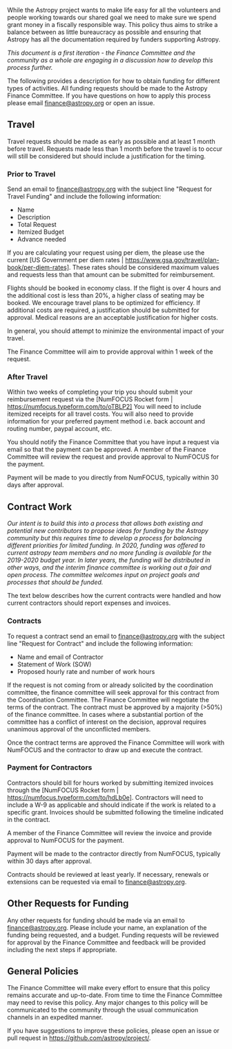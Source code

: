While the Astropy project wants to make life easy for all the volunteers and people working towards our shared goal we need to make sure we spend grant money in a fiscally responsible way. This policy thus aims to strike a balance between as little bureaucracy as possible and ensuring that Astropy has all the documentation required by funders supporting Astropy.

*This document is a first iteration - the Finance Committee and the community as a whole are engaging in a discussion how to develop this process further.*

The following provides a description for how to obtain funding for different types of activities. All funding requests should be made to the Astropy Finance Committee. If you have questions on how to apply this process please email finance@astropy.org or open an issue.

## Travel

Travel requests should be made as early as possible and at least 1 month before travel. Requests made less than 1 month before the travel is to occur will still be considered but should include a justification for the timing.

### Prior to Travel

Send an email to finance@astropy.org with the subject line "Request for Travel Funding" and include the following information:
* Name
* Description
* Total Request
* Itemized Budget
* Advance needed

If you are calculating your request using per diem, the please use the current [US Government per diem rates | https://www.gsa.gov/travel/plan-book/per-diem-rates]. These rates should be considered maximum values and requests less than that amount can be submitted for reimbursement.

Flights should be booked in economy class. If the flight is over 4 hours and the additional cost is less than 20%, a higher class of seating may be booked. We encourage travel plans to be optimized for efficiency. If additional costs are required, a justification should be submitted for approval. Medical reasons are an acceptable justification for higher costs.   

In general, you should attempt to minimize the environmental impact
of your travel. 

The Finance Committee will aim to provide approval within 1 week of the request.

### After Travel

Within two weeks of completing your trip you should submit your reimbursement request via the [NumFOCUS Rocket form | https://numfocus.typeform.com/to/oTBLP2] You will need to include itemized receipts for all travel costs. You will also need to provide information for your preferred payment method i.e. back account and routing number, paypal account, etc. 

You should notify the Finance Committee that you have input a request via email so that the payment can be approved. A member of the Finance Committee will review the request and provide approval to NumFOCUS for the payment.

Payment will be made to you directly from  NumFOCUS, typically within 30 days after approval.

## Contract Work

*Our intent is to build this into a process that allows both existing
 and potential new contributors to propose ideas for funding by the
 Astropy community but this requires time to develop a process for
 balancing different priorities for limited funding.  In 2020, funding
 was offered to current astropy team members and no more funding is
 available for the 2019-2020 budget year. In later years, the funding
 will be distributed in other ways, and the interim finance committee
 is working out a fair and open process. The committee welcomes input
 on project goals and processes that should be funded.*

The text below describes how the current contracts were handled and
how current contractors should report expenses and invoices.

### Contracts
To request a contract send an email to finance@astropy.org with the subject line "Request for Contract" and include the following information:
* Name and email of Contractor
* Statement of Work (SOW)
* Proposed hourly rate and number of work hours

If the request is not coming from or already solicited by the coordination committee, the finance committee will seek approval for this contract from the Coordination Committee. The Finance Committee will negotiate the terms of the contract. The contract must be approved by a majority (>50%) of the finance committee. In cases where a substantial portion of the committee has a conflict of interest on the decision, approval requires unanimous approval of the unconflicted members.

Once the contract terms are approved the Finance Committee will work with NumFOCUS and the contractor to draw up and execute the contract.

### Payment for Contractors
Contractors should bill for hours worked by submitting itemized invoices through the [NumFOCUS Rocket form | https://numfocus.typeform.com/to/hdLb0e]. Contractors will need to include a W-9 as applicable and should indicate if the work is related to a specific grant. Invoices should be submitted following the timeline indicated in the contract.

A member of the Finance Committee will review the invoice and provide approval to NumFOCUS for the payment.

Payment will be made to the contractor directly from NumFOCUS, typically within 30 days after approval.

Contracts should be reviewed at least yearly. If necessary, renewals or extensions can be requested via email to finance@astropy.org.

## Other Requests for Funding

Any other requests for funding should be made via an email to finance@astropy.org. Please include your name, an explanation of the funding being requested, and a budget. Funding requests will be reviewed for approval by the Finance Committee and feedback will be provided including the next steps if appropriate. 

## General Policies

The Finance Committee will make every effort to ensure that this policy remains accurate and up-to-date. From time to time the Finance Committee may need to revise this policy. Any major changes to this policy will be communicated to the community through the usual communication channels in an expedited manner.

If you have suggestions to improve these policies, please open an issue or pull request in https://github.com/astropy/project/. 
